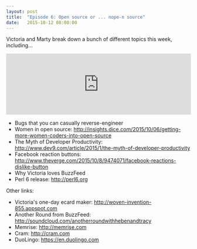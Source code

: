 ```yaml
---
layout: post
title:  "Episode 6: Open source or ... nope-n source"
date:   2015-10-12 08:00:00
---
```


Victoria and Marty break down a bunch of different topics this week, including...

<iframe width="100%" height="166" scrolling="no" frameborder="no" src="https://w.soundcloud.com/player/?url=https%3A//api.soundcloud.com/tracks/228012635&amp;color=ff5500&amp;auto_play=false&amp;hide_related=false&amp;show_comments=true&amp;show_user=true&amp;show_reposts=false"></iframe>

- Bugs that you can casually reverse-engineer
- Women in open source: <http://insights.dice.com/2015/10/06/getting-more-women-coders-into-open-source>
- The Myth of Developer Productivity: <http://www.dev9.com/article/2015/1/the-myth-of-developer-productivity>
- Facebook reaction buttons: <http://www.theverge.com/2015/10/8/9474071/facebook-reactions-dislike-button>
- Why Victoria loves BuzzFeed
- Perl 6 release: <http://perl6.org>

Other links:

- Victoria's one-day ecard maker: <http://woven-invention-855.appspot.com>
- Another Round from BuzzFeed: <http://soundcloud.com/anotherroundwithhebenandtracy> 
- Memrise: <http://memrise.com>
- Cram: <http://cram.com>
- DuoLingo: <https://en.duolingo.com>
